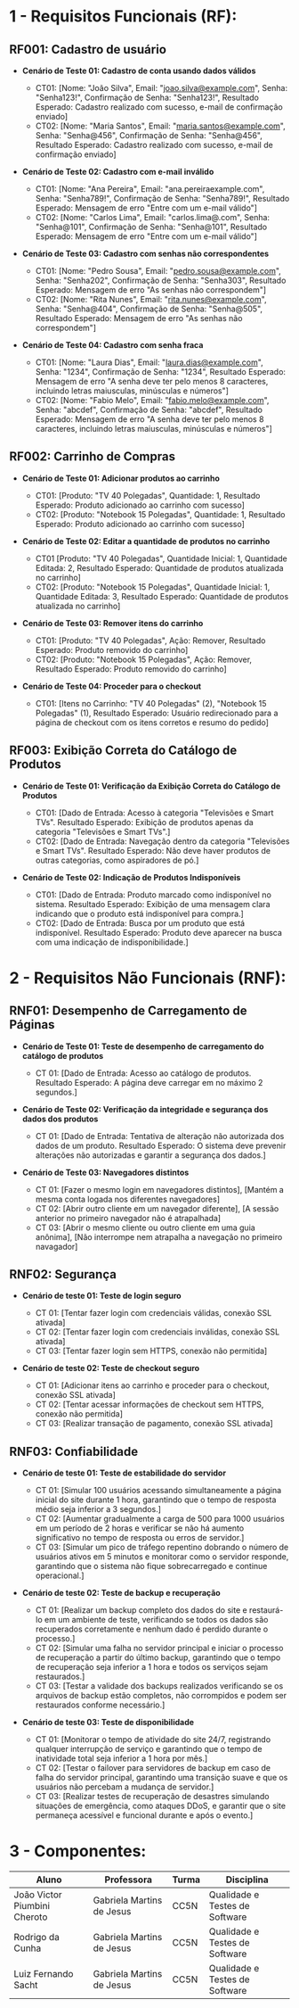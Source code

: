 
# 1 - Requisitos Funcionais (RF):

## RF001: Cadastro de usuário
- **Cenário de Teste 01: Cadastro de conta usando dados válidos**
  - CT01: [Nome: "João Silva", Email: "joao.silva@example.com", Senha: "Senha123!", Confirmação de Senha: "Senha123!", Resultado Esperado: Cadastro realizado com sucesso, e-mail de confirmação enviado]
  - CT02: [Nome: "Maria Santos", Email: "maria.santos@example.com", Senha: "Senha@456", Confirmação de Senha: "Senha@456", Resultado Esperado: Cadastro realizado com sucesso, e-mail de confirmação enviado]


- **Cenário de Teste 02: Cadastro com e-mail inválido**
  - CT01: [Nome: "Ana Pereira", Email: "ana.pereiraexample.com", Senha: "Senha789!", Confirmação de Senha: "Senha789!", Resultado Esperado: Mensagem de erro "Entre com um e-mail válido"]
  - CT02: [Nome: "Carlos Lima", Email: "carlos.lima@.com", Senha: "Senha@101", Confirmação de Senha: "Senha@101", Resultado Esperado: Mensagem de erro "Entre com um e-mail válido"]


- **Cenário de Teste 03: Cadastro com senhas não correspondentes**
  - CT01: [Nome: "Pedro Sousa", Email: "pedro.sousa@example.com", Senha: "Senha202", Confirmação de Senha: "Senha303", Resultado Esperado: Mensagem de erro "As senhas não correspondem"]
  - CT02: [Nome: "Rita Nunes", Email: "rita.nunes@example.com", Senha: "Senha@404", Confirmação de Senha: "Senha@505", Resultado Esperado: Mensagem de erro "As senhas não correspondem"]
 
- **Cenário de Teste 04: Cadastro com senha fraca**
  - CT01: [Nome: "Laura Dias", Email: "laura.dias@example.com", Senha: "1234", Confirmação de Senha: "1234", Resultado Esperado: Mensagem de erro "A senha deve ter pelo menos 8 caracteres, incluindo letras maiusculas, minúsculas e números"]
  - CT02: [Nome: "Fabio Melo", Email: "fabio.melo@example.com", Senha: "abcdef", Confirmação de Senha: "abcdef", Resultado Esperado: Mensagem de erro "A senha deve ter pelo menos 8 caracteres, incluindo letras maiusculas, minúsculas e números"]




## RF002: Carrinho de Compras
- **Cenário de Teste 01: Adicionar produtos ao carrinho**
  - CT01: [Produto: "TV 40 Polegadas", Quantidade: 1, Resultado Esperado: Produto adicionado ao carrinho com sucesso]
  - CT02: [Produto: "Notebook 15 Polegadas", Quantidade: 1, Resultado Esperado: Produto adicionado ao carrinho com sucesso]


- **Cenário de Teste 02: Editar a quantidade de produtos no carrinho**
  - CT01 [Produto: "TV 40 Polegadas", Quantidade Inicial: 1, Quantidade Editada: 2, Resultado Esperado: Quantidade de produtos atualizada no carrinho]
  - CT02: [Produto: "Notebook 15 Polegadas", Quantidade Inicial: 1, Quantidade Editada: 3, Resultado Esperado: Quantidade de produtos atualizada no carrinho]

- **Cenário de Teste 03: Remover itens do carrinho**
  - CT01: [Produto: "TV 40 Polegadas", Ação: Remover, Resultado Esperado: Produto removido do carrinho]
  - CT02: [Produto: "Notebook 15 Polegadas", Ação: Remover, Resultado Esperado: Produto removido do carrinho]

- **Cenário de Teste 04: Proceder para o checkout**
  - CT01: [Itens no Carrinho: "TV 40 Polegadas" (2), "Notebook 15 Polegadas" (1), Resultado Esperado: Usuário redirecionado para a página de checkout com os itens corretos e resumo do pedido]

## RF003:  Exibição Correta do Catálogo de Produtos
- **Cenário de Teste 01: Verificação da Exibição Correta do Catálogo de Produtos**
  - CT01: [Dado de Entrada: Acesso à categoria "Televisões e Smart TVs". Resultado Esperado: Exibição de produtos apenas da categoria "Televisões e Smart TVs".]
  - CT02: [Dado de Entrada: Navegação dentro da categoria "Televisões e Smart TVs". Resultado Esperado: Não deve haver produtos de outras categorias, como aspiradores de pó.]

- **Cenário de Teste 02: Indicação de Produtos Indisponíveis**
  - CT01: [Dado de Entrada: Produto marcado como indisponível no sistema. Resultado Esperado: Exibição de uma mensagem clara indicando que o produto está indisponível para compra.]
  - CT02: [Dado de Entrada: Busca por um produto que está indisponível. Resultado Esperado: Produto deve aparecer na busca com uma indicação de indisponibilidade.]

# 2 - Requisitos Não Funcionais (RNF):

## RNF01: Desempenho de Carregamento de Páginas
- **Cenário de Teste 01: Teste de desempenho de carregamento do catálogo de produtos**
  - CT 01: [Dado de Entrada: Acesso ao catálogo de produtos. Resultado Esperado: A página deve carregar em no máximo 2 segundos.]

- **Cenário de Teste 02: Verificação da integridade e segurança dos dados dos produtos**
  - CT 01: [Dado de Entrada: Tentativa de alteração não autorizada dos dados de um produto. Resultado Esperado: O sistema deve prevenir alterações não autorizadas e garantir a segurança dos dados.]

- **Cenário de Teste 03: Navegadores distintos**
  - CT 01: [Fazer o mesmo login em navegadores distintos], [Mantém a mesma conta logada nos diferentes navegadores]
  - CT 02: [Abrir outro cliente em um navegador diferente], [A sessão anterior no primeiro navegador não é atrapalhada]
  - CT 03: [Abrir o mesmo cliente ou outro cliente em uma guia anônima], [Não interrompe nem atrapalha a navegação no primeiro navagador]


## RNF02: Segurança
- **Cenário de teste 01: Teste de login seguro**
  - CT 01: [Tentar fazer login com credenciais válidas, conexão SSL ativada]
  - CT 02: [Tentar fazer login com credenciais inválidas, conexão SSL ativada]
  - CT 03: [Tentar fazer login sem HTTPS, conexão não permitida]
  
- **Cenário de teste 02: Teste de checkout seguro**
  - CT 01: [Adicionar itens ao carrinho e proceder para o checkout, conexão SSL ativada]
  - CT 02: [Tentar acessar informações de checkout sem HTTPS, conexão não permitida]
  - CT 03: [Realizar transação de pagamento, conexão SSL ativada]

## RNF03: Confiabilidade
- **Cenário de teste 01: Teste de estabilidade do servidor**
  - CT 01: [Simular 100 usuários acessando simultaneamente a página inicial do site durante 1 hora, garantindo que o tempo de resposta médio seja inferior a 3 segundos.]
  - CT 02: [Aumentar gradualmente a carga de 500 para 1000 usuários em um período de 2 horas e verificar se não há aumento significativo no tempo de resposta ou erros de servidor.]
  - CT 03: [Simular um pico de tráfego repentino dobrando o número de usuários ativos em 5 minutos e monitorar como o servidor responde, garantindo que o sistema não fique sobrecarregado e continue operacional.]
  
- **Cenário de teste 02: Teste de backup e recuperação**
  - CT 01: [Realizar um backup completo dos dados do site e restaurá-lo em um ambiente de teste, verificando se todos os dados são recuperados corretamente e nenhum dado é perdido durante o processo.]
  - CT 02: [Simular uma falha no servidor principal e iniciar o processo de recuperação a partir do último backup, garantindo que o tempo de recuperação seja inferior a 1 hora e todos os serviços sejam restaurados.]
  - CT 03: [Testar a validade dos backups realizados verificando se os arquivos de backup estão completos, não corrompidos e podem ser restaurados conforme necessário.]

- **Cenário de teste 03: Teste de disponibilidade**
  - CT 01: [Monitorar o tempo de atividade do site 24/7, registrando qualquer interrupção de serviço e garantindo que o tempo de inatividade total seja inferior a 1 hora por mês.]
  - CT 02: [Testar o failover para servidores de backup em caso de falha do servidor principal, garantindo uma transição suave e que os usuários não percebam a mudança de servidor.]
  - CT 03: [Realizar testes de recuperação de desastres simulando situações de emergência, como ataques DDoS, e garantir que o site permaneça acessível e funcional durante e após o evento.]

# 3 - Componentes:

| Aluno                        | Professora                | Turma | Disciplina                     |
| ---------------------------- | ------------------------- | ----- | ------------------------------ |
| João Victor Piumbini Cheroto | Gabriela Martins de Jesus | CC5N  | Qualidade e Testes de Software |
| Rodrigo da Cunha             | Gabriela Martins de Jesus | CC5N  | Qualidade e Testes de Software |
| Luiz Fernando Sacht          | Gabriela Martins de Jesus | CC5N  | Qualidade e Testes de Software |

